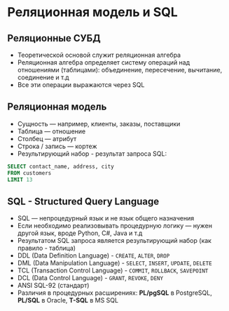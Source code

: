 # Реляционная модель и SQL

## Реляционные СУБД

- Теоретической основой служит реляционная алгебра
- Реляционная алгебра определяет систему операций над отношениями (таблицами):
  объединение, пересечение, вычитание, соединение и т.д
- Все эти операции выражаются через SQL

## Реляционная модель

- Сущность — например, клиенты, заказы, поставщики
- Таблица — отношение
- Столбец — атрибут
- Строка / запись — кортеж
- Результирующий набор - результат запроса SQL:

```sql
SELECT contact_name, address, city
FROM customers
LIMIT 13
```

## SQL - Structured Query Language

- SQL — непроцедурный язык и не язык общего назначения
- Если необходимо реализовывать процедурную логику — нужен другой язык, вроде Python, C#, Java и т.д
- Результатом SQL запроса является результирующий набор (как правило - таблица)
- DDL (Data Definition Language) - `CREATE`, `ALTER`, `DROP`
- DML (Data Manipulation Language) - `SELECT`, `INSERT`, `UPDATE`, `DELETE`
- TCL (Transaction Control Language) - `COMMIT`, `ROLLBACK`, `SAVEPOINT`
- DCL (Data Control Language) - `GRANT`, `REVOKE`, `DENY`
- ANSI SQL-92 (стандарт)
- Различия в процедурных расширениях:
  **PL/pgSQL** в PostgreSQL, **PL/SQL** в Oracle, **T-SQL** в MS SQL
